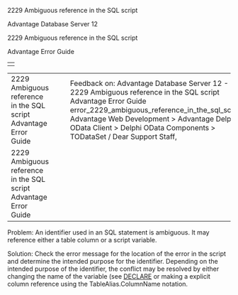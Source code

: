 2229 Ambiguous reference in the SQL script




Advantage Database Server 12  

2229 Ambiguous reference in the SQL script

Advantage Error Guide

|  |
| --- |
|  |

|  |  |  |  |  |
| --- | --- | --- | --- | --- |
| 2229 Ambiguous reference in the SQL script  Advantage Error Guide |  |  | Feedback on: Advantage Database Server 12 - 2229 Ambiguous reference in the SQL script Advantage Error Guide error\_2229\_ambiguous\_reference\_in\_the\_sql\_script Advantage Web Development > Advantage Delphi OData Client > Delphi OData Components > TODataSet / Dear Support Staff, |  |
| 2229 Ambiguous reference in the SQL script  Advantage Error Guide |  |  |  |  |

Problem: An identifier used in an SQL statement is ambiguous. It may reference either a table column or a script variable.

Solution: Check the error message for the location of the error in the script and determine the intended purpose for the identifier. Depending on the intended purpose of the identifier, the conflict may be resolved by either changing the name of the variable (see [DECLARE](master_declare.htm) or making a explicit column reference using the TableAlias.ColumnName notation.